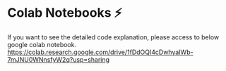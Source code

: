 # Colab Notebooks ⚡
If you want to see the detailed code explanation, please access to below google colab notebook.
https://colab.research.google.com/drive/1fDdOQI4cDwhyaIWb-7mJNU0WNnsfyW2q?usp=sharing
